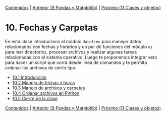 [Contenidos](../Contenidos.md) \| [Anterior (9 Pandas y Matplotlib)](../09_Pandas_y_matplotlib/00_Resumen.md) \| [Próximo (11 Clases y objetos)](../11_Clases_y_Objetos/00_Resumen.md)

# 10. Fechas y Carpetas
En esta clase introducimos el módulo `datetime` para manejar datos relacionados con fechas y horarios y un par de funciones del módulo `os` para leer directorios, procesar archivos y realizar algunas tareas relacionadas con el sistema operativo. Luego te proponemos integrar esto para hacer un script que corra desde línea de comandos y te permita ordenar los archivos de cierto tipo.



* [10.1 Introducción](01_Intro.md)
* [10.2 Manejo de fechas y horas](02_Fechas.md)
* [10.3 Manejo de archivos y carpetas](03_Archivos_y_Directorios.md)
* [10.4 Ordenar archivos en Python](04_Ordenando_archivos.md)
* [10.5 Cierre de la clase](05_Cierre.md)


[Contenidos](../Contenidos.md) \| [Anterior (9 Pandas y Matplotlib)](../09_Pandas_y_matplotlib/00_Resumen.md) \| [Próximo (11 Clases y objetos)](../11_Clases_y_Objetos/00_Resumen.md)
